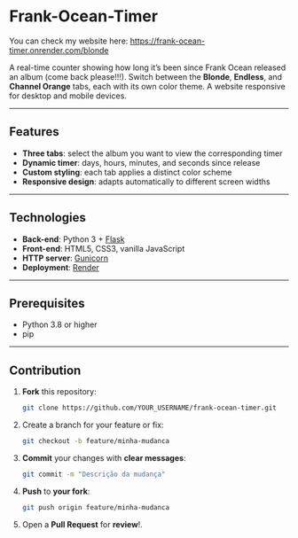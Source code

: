 # Frank-Ocean-Timer

You can check my website here: https://frank-ocean-timer.onrender.com/blonde

A real-time counter showing how long it’s been since Frank Ocean released an album (come back please!!!). Switch between the **Blonde**, **Endless**, and **Channel Orange** tabs, each with its own color theme. A website responsive for desktop and mobile devices.

---

## Features

- **Three tabs**: select the album you want to view the corresponding timer  
- **Dynamic timer**: days, hours, minutes, and seconds since release  
- **Custom styling**: each tab applies a distinct color scheme  
- **Responsive design**: adapts automatically to different screen widths  

---

## Technologies

- **Back-end**: Python 3 + [Flask](https://flask.palletsprojects.com/)  
- **Front-end**: HTML5, CSS3, vanilla JavaScript  
- **HTTP server**: [Gunicorn](https://gunicorn.org/)  
- **Deployment**: [Render](https://render.com)

---

## Prerequisites

- Python 3.8 or higher  
- pip

---

## Contribution

1. **Fork** this repository:  
   ```bash
   git clone https://github.com/YOUR_USERNAME/frank-ocean-timer.git

2. Create a branch for your feature or fix: 
   ```bash
   git checkout -b feature/minha-mudanca
   ```
   
3. **Commit** your changes with **clear messages**:
   ```bash
   git commit -m "Descrição da mudança"
   ```

4. **Push** to **your fork**:
   ```bash
   git push origin feature/minha-mudanca
   ```

5. Open a **Pull Request** for **review**!.
